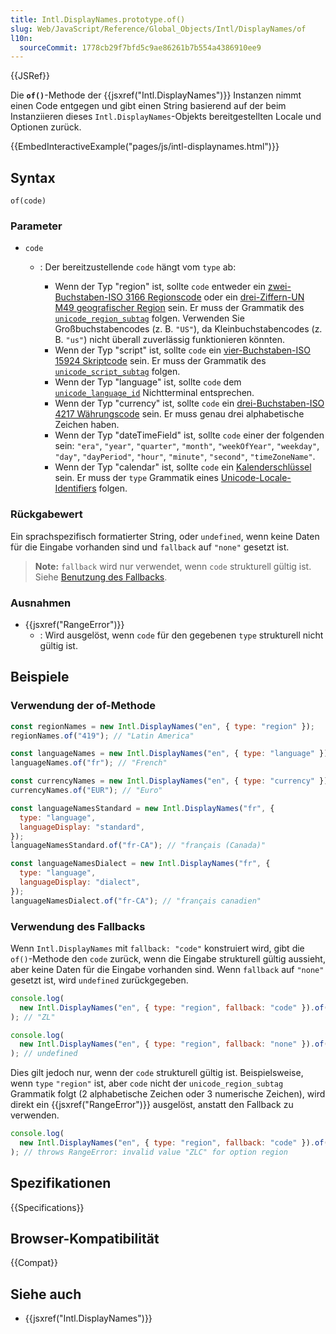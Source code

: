 ```yaml
---
title: Intl.DisplayNames.prototype.of()
slug: Web/JavaScript/Reference/Global_Objects/Intl/DisplayNames/of
l10n:
  sourceCommit: 1778cb29f7bfd5c9ae86261b7b554a4386910ee9
---
```


{{JSRef}}

Die **`of()`**-Methode der {{jsxref("Intl.DisplayNames")}} Instanzen nimmt einen Code entgegen und gibt einen String basierend auf der beim Instanziieren dieses `Intl.DisplayNames`-Objekts bereitgestellten Locale und Optionen zurück.

{{EmbedInteractiveExample("pages/js/intl-displaynames.html")}}

## Syntax

```js-nolint
of(code)
```

### Parameter

- `code`

  - : Der bereitzustellende `code` hängt vom `type` ab:

    - Wenn der Typ "region" ist, sollte `code` entweder ein [zwei-Buchstaben-ISO 3166 Regionscode](https://www.iso.org/iso-3166-country-codes.html) oder ein [drei-Ziffern-UN M49 geografischer Region](https://unstats.un.org/unsd/methodology/m49/) sein. Er muss der Grammatik des [`unicode_region_subtag`](https://unicode.org/reports/tr35/#unicode_region_subtag) folgen. Verwenden Sie Großbuchstabencodes (z. B. `"US"`), da Kleinbuchstabencodes (z. B. `"us"`) nicht überall zuverlässig funktionieren könnten.
    - Wenn der Typ "script" ist, sollte `code` ein [vier-Buchstaben-ISO 15924 Skriptcode](https://unicode.org/iso15924/iso15924-codes.html) sein. Er muss der Grammatik des [`unicode_script_subtag`](https://unicode.org/reports/tr35/#unicode_script_subtag) folgen.
    - Wenn der Typ "language" ist, sollte `code` dem [`unicode_language_id`](https://unicode.org/reports/tr35/#Unicode_language_identifier) Nichtterminal entsprechen.
    - Wenn der Typ "currency" ist, sollte `code` ein [drei-Buchstaben-ISO 4217 Währungscode](https://www.iso.org/iso-4217-currency-codes.html) sein. Er muss genau drei alphabetische Zeichen haben.
    - Wenn der Typ "dateTimeField" ist, sollte `code` einer der folgenden sein: `"era"`, `"year"`, `"quarter"`, `"month"`, `"weekOfYear"`, `"weekday"`, `"day"`, `"dayPeriod"`, `"hour"`, `"minute"`, `"second"`, `"timeZoneName"`.
    - Wenn der Typ "calendar" ist, sollte `code` ein [Kalenderschlüssel](/de/docs/Web/JavaScript/Reference/Global_Objects/Intl/Locale/calendar) sein. Er muss der `type` Grammatik eines [Unicode-Locale-Identifiers](https://unicode.org/reports/tr35/#32-unicode-locale-identifier) folgen.

### Rückgabewert

Ein sprachspezifisch formatierter String, oder `undefined`, wenn keine Daten für die Eingabe vorhanden sind und `fallback` auf `"none"` gesetzt ist.

> **Note:** `fallback` wird nur verwendet, wenn `code` strukturell gültig ist. Siehe [Benutzung des Fallbacks](#verwendung_des_fallbacks).

### Ausnahmen

- {{jsxref("RangeError")}}
  - : Wird ausgelöst, wenn `code` für den gegebenen `type` strukturell nicht gültig ist.

## Beispiele

### Verwendung der of-Methode

```js
const regionNames = new Intl.DisplayNames("en", { type: "region" });
regionNames.of("419"); // "Latin America"

const languageNames = new Intl.DisplayNames("en", { type: "language" });
languageNames.of("fr"); // "French"

const currencyNames = new Intl.DisplayNames("en", { type: "currency" });
currencyNames.of("EUR"); // "Euro"

const languageNamesStandard = new Intl.DisplayNames("fr", {
  type: "language",
  languageDisplay: "standard",
});
languageNamesStandard.of("fr-CA"); // "français (Canada)"

const languageNamesDialect = new Intl.DisplayNames("fr", {
  type: "language",
  languageDisplay: "dialect",
});
languageNamesDialect.of("fr-CA"); // "français canadien"
```

### Verwendung des Fallbacks

Wenn `Intl.DisplayNames` mit `fallback: "code"` konstruiert wird, gibt die `of()`-Methode den `code` zurück, wenn die Eingabe strukturell gültig aussieht, aber keine Daten für die Eingabe vorhanden sind. Wenn `fallback` auf `"none"` gesetzt ist, wird `undefined` zurückgegeben.

```js
console.log(
  new Intl.DisplayNames("en", { type: "region", fallback: "code" }).of("ZL"),
); // "ZL"

console.log(
  new Intl.DisplayNames("en", { type: "region", fallback: "none" }).of("ZL"),
); // undefined
```

Dies gilt jedoch nur, wenn der `code` strukturell gültig ist. Beispielsweise, wenn `type` `"region"` ist, aber `code` nicht der `unicode_region_subtag` Grammatik folgt (2 alphabetische Zeichen oder 3 numerische Zeichen), wird direkt ein {{jsxref("RangeError")}} ausgelöst, anstatt den Fallback zu verwenden.

```js
console.log(
  new Intl.DisplayNames("en", { type: "region", fallback: "code" }).of("ZLC"),
); // throws RangeError: invalid value "ZLC" for option region
```

## Spezifikationen

{{Specifications}}

## Browser-Kompatibilität

{{Compat}}

## Siehe auch

- {{jsxref("Intl.DisplayNames")}}
